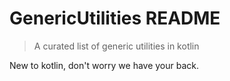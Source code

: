 # GenericUtilities README 
> A curated list of generic utilities in kotlin

New to kotlin, don't worry we have your back.
